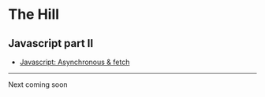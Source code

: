 # The Hill

## Javascript part II

* [Javascript: Asynchronous & fetch](01-javascript)

___

Next coming soon

